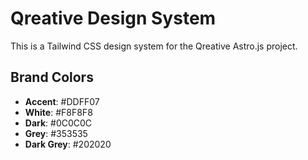 # Qreative Design System

This is a Tailwind CSS design system for the Qreative Astro.js project.

## Brand Colors

- **Accent**: #DDFF07
- **White**: #F8F8F8
- **Dark**: #0C0C0C
- **Grey**: #353535
- **Dark Grey**: #202020

